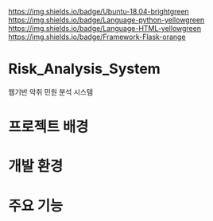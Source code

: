https://img.shields.io/badge/Ubuntu-18.04-brightgreen
https://img.shields.io/badge/Language-python-yellowgreen
https://img.shields.io/badge/Language-HTML-yellowgreen
https://img.shields.io/badge/Framework-Flask-orange

# Risk_Analysis_System
웹기반 악취 민원 분석 시스템

# 프로젝트 배경
# 개발 환경
# 주요 기능
